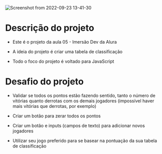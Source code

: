 ![Screenshot from 2022-09-23 13-41-30](https://user-images.githubusercontent.com/81364355/192010585-7d53f5a9-aa1d-4e80-afd6-2dfab0d93308.png)

# Descrição do projeto

- Este é o projeto da aula 05 - Imersão Dev da Alura

- A ideia do projeto é criar uma tabela de classificação

- Todo o foco do projeto é voltado para JavaScript

# Desafio do projeto

- Validar se todos os pontos estão fazendo sentido, tanto o número de vitórias quanto derrotas com os demais jogadores (impossível haver mais vitórias que derrotas, por exemplo)

- Criar um botão para zerar todos os pontos

- Criar um botão e inputs (campos de texto) para adicionar novos jogadores

- Utilizar seu jogo preferido para se basear na pontuação da sua tabela de classificação
